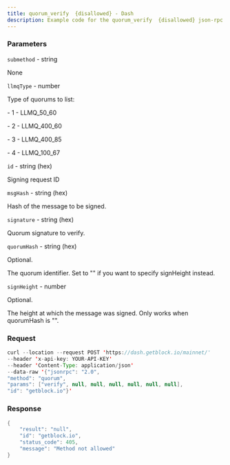 ```yaml
---
title: quorum_verify  {disallowed} - Dash
description: Example code for the quorum_verify  {disallowed} json-rpc method. Сomplete guide on how to use quorum_verify  {disallowed} json-rpc in GetBlock.io Web3 documentation.
---
```


### Parameters


`submethod` - string

None

`llmqType` - number

Type of quorums to list:

\- 1 - LLMQ_50_60

\- 2 - LLMQ_400_60

\- 3 - LLMQ_400_85

\- 4 - LLMQ_100_67

`id` - string (hex)

Signing request ID

`msgHash` - string (hex)

Hash of the message to be signed.

`signature` - string (hex)

Quorum signature to verify.

`quorumHash` - string (hex)

Optional.

The quorum identifier. Set to "" if you want to specify signHeight
instead.

`signHeight` - number

Optional.

The height at which the message was signed. Only works when quorumHash
is "".

### Request

``` java
curl --location --request POST 'https://dash.getblock.io/mainnet/' 
--header 'x-api-key: YOUR-API-KEY' 
--header 'Content-Type: application/json' 
--data-raw '{"jsonrpc": "2.0",
"method": "quorum",
"params": ["verify", null, null, null, null, null, null],
"id": "getblock.io"}'
```

###  Response

``` java
{
    "result": "null",
    "id": "getblock.io",
    "status_code": 405,
    "message": "Method not allowed"
}
```

